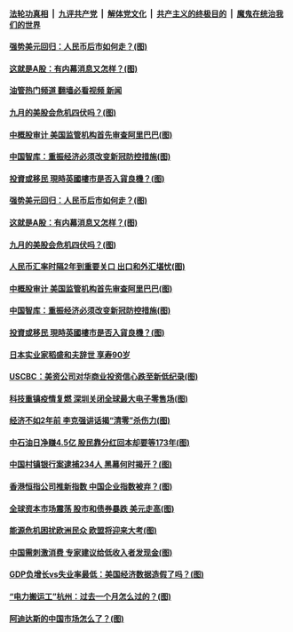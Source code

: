 ####  [法轮功真相](../../../../basic/blob/master/README.md?t=08312031) &nbsp;|&nbsp; [九评共产党](../../../../9ping.md/blob/master/README.md?t=08312031) &nbsp;|&nbsp; [解体党文化](../../../../jtdwh.md/blob/master/README.md?t=08312031)  &nbsp;|&nbsp; [共产主义的终极目的](../../../../gczydzjmd.md/blob/master/README.md?t=08312031) &nbsp;|&nbsp; [魔鬼在统治我们的世界](../../../../mgztzwmdsj.md/blob/master/README.md?t=08312031) 

#### [强势美元回归：人民币后市如何走？(图)](../pages/p5/1015570.md?t=08312031) 

#### [这就是A股：有内幕消息又怎样？(图)](../pages/p5/1015568.md?t=08312031) 

#### [油管热门频道 翻墙必看视频 新闻](http://45.76.130.85:81/youtube.html?08312031)

#### [九月的美股会危机四伏吗？(图)](../pages/p5/1015565.md?t=08312031) 

#### [中概股审计 美国监管机构首先审查阿里巴巴(图)](../pages/p5/1015549.md?t=08312031) 

#### [中国智库：重振经济必须改变新冠防控措施(图)](../pages/p5/1015541.md?t=08312031) 

#### [投資或移民 現時英國樓市是否入貨良機？(图)](../pages/p5/1015540.md?t=08312031) 

#### [强势美元回归：人民币后市如何走？(图)](../pages/p5/1015570.md?t=08312031) 

#### [这就是A股：有内幕消息又怎样？(图)](../pages/p5/1015568.md?t=08312031) 

#### [九月的美股会危机四伏吗？(图)](../pages/p5/1015565.md?t=08312031) 

#### [人民币汇率时隔2年到重要关口 出口和外汇堪忧(图)](../pages/p5/1015551.md?t=08312031) 

#### [中概股审计 美国监管机构首先审查阿里巴巴(图)](../pages/p5/1015549.md?t=08312031) 

#### [中国智库：重振经济必须改变新冠防控措施(图)](../pages/p5/1015541.md?t=08312031) 

#### [投資或移民 現時英國樓市是否入貨良機？(图)](../pages/p5/1015540.md?t=08312031) 

#### [日本实业家稻盛和夫辞世 享寿90岁](../pages/p5/1015537.md?t=08312031) 

#### [USCBC：美资公司对华商业投资信心跌至新低纪录(图)](../pages/p5/1015507.md?t=08312031) 

#### [科技重镇疫情复燃 深圳关闭全球最大电子零售场(图)](../pages/p5/1015474.md?t=08312031) 

#### [经济不如2年前 李克强讲话揭“清零”杀伤力(图)](../pages/p5/1015465.md?t=08312031) 

#### [中石油日净赚4.5亿 股民靠分红回本却要等173年(图)](../pages/p5/1015470.md?t=08312031) 

#### [中国村镇银行案逮捕234人 黑幕何时揭开？(图)](../pages/p5/1015464.md?t=08312031) 

#### [香港恒指公司推新指数 中国企业指数被弃？(图)](../pages/p5/1015456.md?t=08312031) 

#### [全球资本市场震荡 股市和债券暴跌 美元走高(图)](../pages/p5/1015446.md?t=08312031) 

#### [能源危机困扰欧洲民众 欧盟将迎来大考(图)](../pages/p5/1015351.md?t=08312031) 

#### [中国需刺激消费 专家建议给低收入者发现金(图)](../pages/p5/1015352.md?t=08312031) 

#### [GDP负增长vs失业率最低：美国经济数据造假了吗？(图)](../pages/p5/1015401.md?t=08312031) 

#### [“电力搬运工”杭州：过去一个月怎么过的？(图)](../pages/p5/1015400.md?t=08312031) 

#### [阿迪达斯的中国市场怎么了？(图)](../pages/p5/1015398.md?t=08312031) 

<img src='http://gfw-breaker.win/goodnews/indexes/p5.md' width='0px' height='0px'/>
